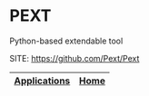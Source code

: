 # PEXT
 
 Python-based extendable tool
 
 SITE: https://github.com/Pext/Pext

 | [Applications](https://portable-linux-apps.github.io/apps.html) | [Home](https://portable-linux-apps.github.io)
 | --- | --- |
